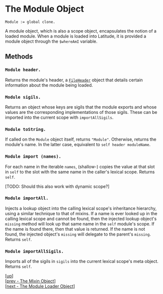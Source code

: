 
# The Module Object

    Module := global clone.

A module object, which is also a scope object, encapsulates the notion
of a loaded module. When a module is loaded into Latitude, it is
provided a module object through the `$whereAmI` variable.

## Methods

### `Module header.`

Returns the module's header, a [`FileHeader`](fileheader.md) object
that details certain information about the module being loaded.

### `Module sigils.`

Returns an object whose keys are sigils that the module exports and
whose values are the corresponding implementations of those
sigils. These can be imported into the current scope with
`importAllSigils`.

### `Module toString.`

If called on the `Module` object itself, returns `"Module"`.
Otherwise, returns the module's name. In the latter case, equivalent
to `self header moduleName`.

### `Module import (names).`

For each name in the iterable `names`, (shallow-) copies the value at
that slot in `self` to the slot with the same name in the caller's
lexical scope. Returns `self`.

[TODO: Should this also work with dynamic scope?]

### `Module importAll.`

Injects a lookup object into the calling lexical scope's inheritance
hierarchy, using a similar technique to that of mixins. If a name is
ever looked up in the calling lexical scope and cannot be found, then
the injected lookup object's `missing` method will look up that same
name in the `self` module's scope. If the name is found there, then
that value is returned. If the name is not found, the injected
object's `missing` will delegate to the parent's `missing`. Returns
`self`.

### `Module importAllSigils.`

Imports all of the sigils in `sigils` into the current lexical scope's
meta object. Returns `self`.

[[up](.)]
<br/>[[prev - The Mixin Object](mixin.md)]
<br/>[[next - The Module Loader Object](moduleloader.md)]
